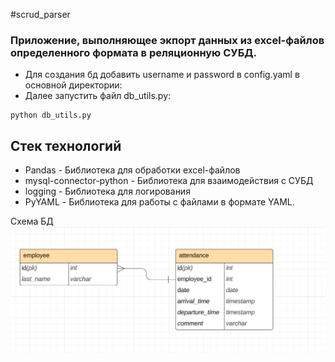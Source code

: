 #scrud_parser

### Приложение, выполняющее экпорт данных из excel-файлов определенного формата в реляционную СУБД.

- Для создания бд добавить username и password в config.yaml в основной директории:
- Далее запустить файл db_utils.py:
```commandline
python db_utils.py
```

## Стек технологий
- Pandas - Библиотека для обработки excel-файлов
- mysql-connector-python - Библиотека для взаимодействия с СУБД
- logging - Библиотека для логирования
- PyYAML - Библиотека для работы с файлами в формате YAML.


Cхема БД
![img.png](img.png)